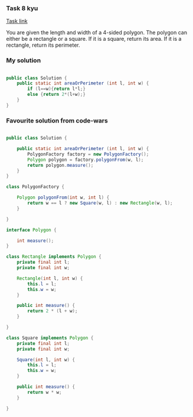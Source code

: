 ### Task 8 kyu

[Task link](https://www.codewars.com/kata/5ab6538b379d20ad880000ab)

You are given the length and width of a 4-sided polygon. The polygon can either be a rectangle or a square.
If it is a square, return its area. If it is a rectangle, return its perimeter.

### My solution

```Java

public class Solution {
    public static int areaOrPerimeter (int l, int w) {
        if (l==w){return l*l;}
        else {return 2*(l+w);}
    }
}

```

### Favourite solution from code-wars

```Java

public class Solution {

    public static int areaOrPerimeter (int l, int w) {
        PolygonFactory factory = new PolygonFactory();
        Polygon polygon = factory.polygonFrom(w, l);
        return polygon.measure();
    }
}

class PolygonFactory {

    Polygon polygonFrom(int w, int l) {
        return w == l ? new Square(w, l) : new Rectangle(w, l);
    }

}

interface Polygon {

    int measure();
}

class Rectangle implements Polygon {
    private final int l;
    private final int w;

    Rectangle(int l, int w) {
        this.l = l;
        this.w = w;
    }

    public int measure() {
        return 2 * (l + w);
    }

}

class Square implements Polygon {
    private final int l;
    private final int w;

    Square(int l, int w) {
        this.l = l;
        this.w = w;
    }

    public int measure() {
        return w * w;
    }

}

```

